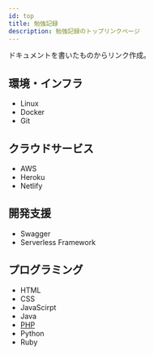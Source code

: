 ```yaml
---
id: top
title: 勉強記録
description: 勉強記録のトップリンクページ
---
```


ドキュメントを書いたものからリンク作成。

## 環境・インフラ
- Linux
- Docker
- Git

## クラウドサービス
- AWS
- Heroku
- Netlify

## 開発支援
- Swagger
- Serverless Framework

## プログラミング
- HTML
- CSS
- JavaScirpt
- Java
- [PHP](/docs/PHP/Pure/php-overview)
- Python
- Ruby